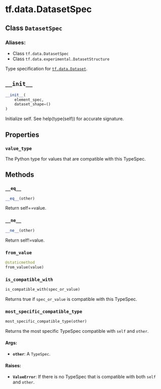 <div itemscope itemtype="http://developers.google.com/ReferenceObject">
<meta itemprop="name" content="tf.data.DatasetSpec" />
<meta itemprop="path" content="Stable" />
<meta itemprop="property" content="value_type"/>
<meta itemprop="property" content="__eq__"/>
<meta itemprop="property" content="__init__"/>
<meta itemprop="property" content="__ne__"/>
<meta itemprop="property" content="from_value"/>
<meta itemprop="property" content="is_compatible_with"/>
<meta itemprop="property" content="most_specific_compatible_type"/>
</div>

# tf.data.DatasetSpec

## Class `DatasetSpec`



### Aliases:

* Class `tf.data.DatasetSpec`
* Class `tf.data.experimental.DatasetStructure`

Type specification for <a href="../../tf/data/Dataset.md"><code>tf.data.Dataset</code></a>.

<h2 id="__init__"><code>__init__</code></h2>

``` python
__init__(
    element_spec,
    dataset_shape=()
)
```

Initialize self.  See help(type(self)) for accurate signature.



## Properties

<h3 id="value_type"><code>value_type</code></h3>

The Python type for values that are compatible with this TypeSpec.



## Methods

<h3 id="__eq__"><code>__eq__</code></h3>

``` python
__eq__(other)
```

Return self==value.

<h3 id="__ne__"><code>__ne__</code></h3>

``` python
__ne__(other)
```

Return self!=value.

<h3 id="from_value"><code>from_value</code></h3>

``` python
@staticmethod
from_value(value)
```



<h3 id="is_compatible_with"><code>is_compatible_with</code></h3>

``` python
is_compatible_with(spec_or_value)
```

Returns true if `spec_or_value` is compatible with this TypeSpec.

<h3 id="most_specific_compatible_type"><code>most_specific_compatible_type</code></h3>

``` python
most_specific_compatible_type(other)
```

Returns the most specific TypeSpec compatible with `self` and `other`.

#### Args:

* <b>`other`</b>: A `TypeSpec`.


#### Raises:

* <b>`ValueError`</b>: If there is no TypeSpec that is compatible with both `self`
    and `other`.



